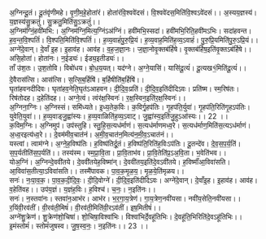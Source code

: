 

  
अ॒ग्निन्दू॒तं। दू॒तंवृ॑णीमहे। वृ॒णी॒म॒हे॒होता॑रं। होता॑रंवि॒श्ववे॑दसं। वि॒श्ववे॑दस॒मिति॑वि॒श्वऽवे॑दसं।। अ॒स्यय॒ज्ञस्य॑। य॒ज्ञस्य॑सु॒क्रतुं॑। सु॒क्रतु॒मिति॑सु॒ऽक्रतुं॑।।  
अ॒ग्निम॑ग्निं॒हवी॑मभि:। अ॒ग्निम॑ग्नि॒मित्य॒ग्निंऽअ॑ग्निं। हवी॑मभि॒स्सदा॑। हवी॑मभि॒रिति॒हवी॑मऽभिः। सदा॑हवन्त। ह॒व॒न्त॒वि॒श्पतिं॑। वि॒श्पति॒मिति॑वि॒श्पतिं॑।। ह॒व्य॒वाहं॑पु॒रु॒प्रि॒यं। ह॒व्य॒वाह॒मिति॑ह॒व्य॒ऽवाहं॑। पु॒रु॒प्रि॒यमिति॑पु॒रु॒ऽप्रि॒यं।।  
अग्ने॑दे॒वान्। दे॒वाँ इ॒ह। इ॒हाव॑ह। आव॑ह। व॒ह॒ज॒ज्ञा॒नः। ज॒ज्ञा॒नोवृ॒क्तब॑र्हिषे। वृ॒क्तब॑र्हिष॒इति॑वृ॒क्तऽब॑र्हिषे।। असि॒होता॑। होता॑नः। न॒ईड्यः॑। ईड्य॒इतीड्यः॑।।  
ताँ उ॑श॒तः। उ॒श॒तोवि। विबो॑धय। बो॒ध॒य॒यत्। यद॑ग्ने। अ॒ग्ने॒यासि॑। यासि॑दू॒त्यं॑। दू॒त्यख१॒॑मिति॑दू॒त्यं॑।। दे॒वैरास॑त्सि। आस॑त्सि। स॒त्सि॒ब॒र्हिषि॑। ब॒र्हिषीति॑ब॒र्हिषि॑।।  
घृता॑हवनदीदिवः। घृता॑हव॒नेति॒घृत॑ऽआहवन। दी॒दि॒वः॒प्रति॑। दी॒दि॒व॒इति॑दीदिऽवः। प्रति॑ष्म। स्म॒रिष॑तः। रिष॑तोदह। द॒हेति॑दह।। अग्ने॒त्वं। त्वंर॑क्ष॒स्विनः॑। र॒क्ष॒स्विन॒इति॑र॒क्ष॒स्विनः॑।।  
अ॒ग्निना॒ग्निः। अ॒ग्निस्सं। समि॑ध्यते। इ॒ध्य॒तेक॒विः। क॒विर्गृ॒हप॑तिः। गृ॒हप॑ति॒र्युवा॑। गृ॒हप॑ति॒रिति॑गृ॒हऽप॑तिः। युवेति॒युवा॑।। ह॒व्य॒वाड्जु॒ह्वा॑स्यः। ह॒व्य॒वाळिति॑ह॒व्य॒ऽवाट्। जु॒ह्वा॑स्य॒इति॑जु॒हुऽआ॑स्यः।। 22 ।।  
क॒विम॒ग्निः। अ॒ग्निमुप॑। उप॑स्तुहि। स्तु॒हि॒स॒त्यध॑र्माणं। स॒त्यध॑र्माणमध्व॒रे। स॒त्यध॑र्माण॒मिति॑स॒त्यऽध॑र्माणं। अ॒ध्व॒रइत्य॑ध्व॒रे।। दे॒वम॑मीव॒चात॑नं। अ॒मी॒व॒चात॑न॒मित्य॑न॒मी॒व॒ऽचात॑नं।।  
यस्त्वां। त्वाम॑ग्ने। अ॒ग्ने॒ह॒विष्प॑तिः। ह॒विष्प॑तिर्दू॒तं। ह॒विष्प॑ति॒रिति॑ह॒विःऽप॑तिः। दू॒तन्दे॑व। दे॒व॒स॒प॒र्य॒ति॑। स॒प॒र्यतीति॑स॒प॒र्यति॑।। तस्य॑स्म। स्म॒प्रा॒वि॒ता। प्रा॒वि॒ताभ॑व। प्रा॒वि॒तेति॑प्र॒ऽअ॒वि॒ता। भ॒वेति॑भव।।  
योअ॒ग्निं। अ॒ग्निन्दे॒ववी॑तये। दे॒ववी॑तयेह॒विष्मा॑न्। दे॒ववी॑तय॒इति॑दे॒वऽवी॑तये। ह॒विष्माँ॑आ॒विवा॑सति। आ॒विवा॑स॒तीत्या॒ऽविवा॑सति।। तस्मै॑पावक। पा॒व॒क॒मृ॒ळ॒य॒। मृ॒ळ॒ये॒ति॑मृळय।।  
सनः॑। नः॒पा॒व॒क॒। पा॒व॒क॒दी॒दि॒वः॒। दी॒दि॒वोग्ने॑। दी॒दि॒व॒इति॑दीदिऽवः। अग्ने॑दे॒वान्। दे॒वाँइ॒ह। इ॒हाव॑ह। आव॑ह। व॒हेति॑वह।। उप॑य॒ज्ञं। य॒ज्ञंह॒विः। ह॒विश्च॑। च॒नः॒। न॒इति॑नः।।  
सनः॑। न॒स्तवा॑नः। स्तवा॑न॒आभ॑र। आभ॑र। भ॒र॒गा॒य॒त्रेण॑। गा॒य॒त्रेण॒नवी॑यसा। नवी॑य॒सेति॒नवी॑यसा।। र॒यिंवी॒रव॑तीं। वी॒रव॑ती॒मिषं॑। वी॒रव॑ती॒मिति॑वी॒रऽव॑तीं। इष॒मितीषं॑।।  
अग्ने॑शु॒क्रेण॑। शु॒क्रेण॑शो॒चिषा॑। शो॒चिषा॒विश्वा॑भिः। विश्वा॑भिर्दे॒वहू॑तिभिः। दे॒वहू॑ति॒भिरिति॑दे॒वऽहू॑तिभिः।। इ॒मंस्तोमं॑। स्तोमं॑जुषस्व। जु॒ष॒स्व॒नः॒। न॒इति॑नः।। 23 ।।  
